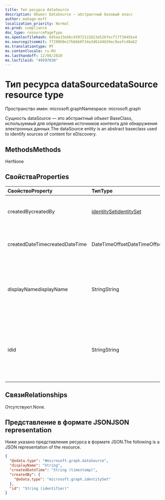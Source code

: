 ```yaml
---
title: Тип ресурса dataSource
description: Объект DataSource — абстрактный базовый класс
author: mahage-msft
localization_priority: Normal
ms.prod: compliance
doc_type: resourcePageType
ms.openlocfilehash: 645ae33eb6c43972122623e52bfecf17f39491e4
ms.sourcegitcommit: f729068e1fbb6b0f34a3d6144b59ec9aafcd8a62
ms.translationtype: MT
ms.contentlocale: ru-RU
ms.lasthandoff: 12/08/2020
ms.locfileid: "49597830"
---
```

# <a name="datasource-resource-type"></a><span data-ttu-id="ac5f5-103">Тип ресурса dataSource</span><span class="sxs-lookup"><span data-stu-id="ac5f5-103">dataSource resource type</span></span>

<span data-ttu-id="ac5f5-104">Пространство имен: microsoft.graph</span><span class="sxs-lookup"><span data-stu-id="ac5f5-104">Namespace: microsoft.graph</span></span>

<span data-ttu-id="ac5f5-105">Сущность dataSource — это абстрактный объект BaseClass, используемый для определения источников контента для обнаружения электронных данных.</span><span class="sxs-lookup"><span data-stu-id="ac5f5-105">The dataSource entity is an abstract baseclass used to identify sources of content for eDiscovery.</span></span>

## <a name="methods"></a><span data-ttu-id="ac5f5-106">Methods</span><span class="sxs-lookup"><span data-stu-id="ac5f5-106">Methods</span></span>

<span data-ttu-id="ac5f5-107">Нет</span><span class="sxs-lookup"><span data-stu-id="ac5f5-107">None</span></span>

## <a name="properties"></a><span data-ttu-id="ac5f5-108">Свойства</span><span class="sxs-lookup"><span data-stu-id="ac5f5-108">Properties</span></span>

|<span data-ttu-id="ac5f5-109">Свойство</span><span class="sxs-lookup"><span data-stu-id="ac5f5-109">Property</span></span>|<span data-ttu-id="ac5f5-110">Тип</span><span class="sxs-lookup"><span data-stu-id="ac5f5-110">Type</span></span>|<span data-ttu-id="ac5f5-111">Описание</span><span class="sxs-lookup"><span data-stu-id="ac5f5-111">Description</span></span>|
|:---|:---|:---|
|<span data-ttu-id="ac5f5-112">createdBy</span><span class="sxs-lookup"><span data-stu-id="ac5f5-112">createdBy</span></span>|[<span data-ttu-id="ac5f5-113">identitySet</span><span class="sxs-lookup"><span data-stu-id="ac5f5-113">identitySet</span></span>](../resources/identityset.md)|<span data-ttu-id="ac5f5-114">Пользователь, создавший **источник данных**.</span><span class="sxs-lookup"><span data-stu-id="ac5f5-114">The user who created the **dataSource**.</span></span>|
|<span data-ttu-id="ac5f5-115">createdDateTime</span><span class="sxs-lookup"><span data-stu-id="ac5f5-115">createdDateTime</span></span>|<span data-ttu-id="ac5f5-116">DateTimeOffset</span><span class="sxs-lookup"><span data-stu-id="ac5f5-116">DateTimeOffset</span></span>|<span data-ttu-id="ac5f5-117">Дата и время создания **источника данных** .</span><span class="sxs-lookup"><span data-stu-id="ac5f5-117">The date and time the **dataSource** was created.</span></span>|
|<span data-ttu-id="ac5f5-118">displayName</span><span class="sxs-lookup"><span data-stu-id="ac5f5-118">displayName</span></span>|<span data-ttu-id="ac5f5-119">String</span><span class="sxs-lookup"><span data-stu-id="ac5f5-119">String</span></span>|<span data-ttu-id="ac5f5-120">Отображаемое имя **источника данных**.</span><span class="sxs-lookup"><span data-stu-id="ac5f5-120">The display name of the **dataSource**.</span></span> <span data-ttu-id="ac5f5-121">Это будет имя сайта SharePoint.</span><span class="sxs-lookup"><span data-stu-id="ac5f5-121">This will be the name of the SharePoint site.</span></span>|
|<span data-ttu-id="ac5f5-122">id</span><span class="sxs-lookup"><span data-stu-id="ac5f5-122">id</span></span>|<span data-ttu-id="ac5f5-123">String</span><span class="sxs-lookup"><span data-stu-id="ac5f5-123">String</span></span>| <span data-ttu-id="ac5f5-124">Идентификатор **источника данных**.</span><span class="sxs-lookup"><span data-stu-id="ac5f5-124">The ID of the **dataSource**.</span></span> <span data-ttu-id="ac5f5-125">Это значение не является ИДЕНТИФИКАТОРом действительного сайта.</span><span class="sxs-lookup"><span data-stu-id="ac5f5-125">This is not the ID of the actual site.</span></span>|

## <a name="relationships"></a><span data-ttu-id="ac5f5-126">Связи</span><span class="sxs-lookup"><span data-stu-id="ac5f5-126">Relationships</span></span>

<span data-ttu-id="ac5f5-127">Отсутствуют.</span><span class="sxs-lookup"><span data-stu-id="ac5f5-127">None.</span></span>

## <a name="json-representation"></a><span data-ttu-id="ac5f5-128">Представление в формате JSON</span><span class="sxs-lookup"><span data-stu-id="ac5f5-128">JSON representation</span></span>

<span data-ttu-id="ac5f5-129">Ниже указано представление ресурса в формате JSON.</span><span class="sxs-lookup"><span data-stu-id="ac5f5-129">The following is a JSON representation of the resource.</span></span>
<!-- {
  "blockType": "resource",
  "keyProperty": "id",
  "@odata.type": "microsoft.graph.dataSource",
  "baseType": "",
  "openType": false
}
-->
``` json
{
  "@odata.type": "#microsoft.graph.dataSource",
  "displayName": "String",
  "createdDateTime": "String (timestamp)",
  "createdBy": {
    "@odata.type": "microsoft.graph.identitySet"
  },
  "id": "String (identifier)"
}
```
